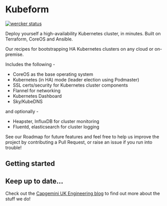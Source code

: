 Kubeform
========
[![wercker
status](https://app.wercker.com/status/d51be2fb5ae796055969b74d7924a059/s/master
"wercker
status")](https://app.wercker.com/project/bykey/d51be2fb5ae796055969b74d7924a059)

Deploy yourself a high-availability Kubernetes cluster, in minutes.
Built on Terraform, CoreOS and Ansible.

Our recipes for bootstrapping HA Kubernetes clusters on any cloud or on-premise.

Includes the following -

* CoreOS as the base operating system
* Kubernetes (in HA) mode (leader election using Podmaster)
* SSL certs/security for Kubernetes cluster components
* Flannel for networking
* Kubernetes Dashboard
* Sky/KubeDNS

and optionally -

* Heapster, InfluxDB for cluster monitoring
* Fluentd, elasticsearch for cluster logging

See our Roadmap for future features and feel free to help us improve the project
by contributing a Pull Request, or raise an issue if you run into trouble!

## Getting started

## Keep up to date...

Check out the [Capgemini UK Engineering blog](http://capgemini.github.io/) to find out more about the stuff we do!
